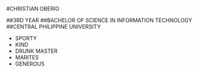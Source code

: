 #CHRISTIAN OBERIO

##3RD YEAR
##BACHELOR OF SCIENCE IN INFORMATION TECHNOLOGY
##CENTRAL PHILIPPINE UNIVERSITY

* SPORTY 
* KIND 
* DRUNK MASTER 
* MARITES 
* GENEROUS 
